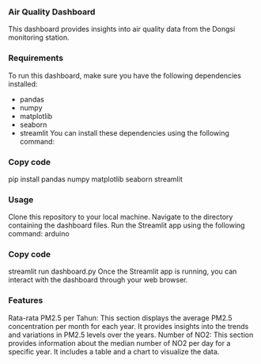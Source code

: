 ### Air Quality Dashboard
This dashboard provides insights into air quality data from the Dongsi monitoring station.

### Requirements
To run this dashboard, make sure you have the following dependencies installed:

- pandas
- numpy
- matplotlib
- seaborn
- streamlit
You can install these dependencies using the following command:

### Copy code
pip install pandas numpy matplotlib seaborn streamlit
### Usage
Clone this repository to your local machine.
Navigate to the directory containing the dashboard files.
Run the Streamlit app using the following command:
arduino
### Copy code
streamlit run dashboard.py
Once the Streamlit app is running, you can interact with the dashboard through your web browser.

### Features
Rata-rata PM2.5 per Tahun: This section displays the average PM2.5 concentration per month for each year. It provides insights into the trends and variations in PM2.5 levels over the years.
Number of NO2: This section provides information about the median number of NO2 per day for a specific year. It includes a table and a chart to visualize the data.